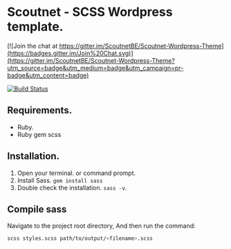 Scoutnet - SCSS Wordpress template.
========================================

[![Join the chat at https://gitter.im/ScoutnetBE/Scoutnet-Wordpress-Theme](https://badges.gitter.im/Join%20Chat.svg)](https://gitter.im/ScoutnetBE/Scoutnet-Wordpress-Theme?utm_source=badge&utm_medium=badge&utm_campaign=pr-badge&utm_content=badge)

[![Build Status](https://travis-ci.org/ScoutnetBE/Scoutnet-Wordpress-Theme.svg?branch=%23fix-SCSS-lint-issues)](https://travis-ci.org/ScoutnetBE/Scoutnet-Wordpress-Theme)


## Requirements. 

- Ruby. 
- Ruby gem scss

## Installation.

1. Open your terminal. or command prompt. 
2. Install Sass. `gem install sass`
3. Double check the installation. `sass -v`.

## Compile sass 

Navigate to the project root directory, 
And then run the command: 

```bash 
scss styles.scss path/to/output/<filename>.scss
```